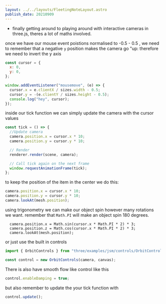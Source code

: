 ```yaml
---
layout: ../../layouts/FleetingNoteLayout.astro
publish_date: 20210909
---
```


- finally getting around to playing around with interactive cameras in three.js, theres a lot of maths involved.

once we have our mouse event poistions normalised to -0.5 - 0.5 , we need to remember that a negative `y` position makes the camera go "up: therefore we need to invert the y axis

```js
const cursor = {
  x: 0,
  y: 0,
};

window.addEventListener("mousemove", (e) => {
  cursor.x = e.clientX / sizes.width - 0.5;
  cursor.y = -(e.clientY / sizes.height - 0.5);
  console.log("hey", cursor);
});
```

inside our tick function we can simply update the camera with the cursor values

```js
const tick = () => {
  //Update camera
  camera.position.x = cursor.x * 10;
  camera.position.y = cursor.y * 10;

  // Render
  renderer.render(scene, camera);

  // Call tick again on the next frame
  window.requestAnimationFrame(tick);
};
```

to keep the position of the item in the center we do this:

```js
camera.position.x = cursor.x * 10;
camera.position.y = cursor.y * 10;
camera.lookAt(mesh.position);
```

using trigonometry we can make our object spin however many rotations we want. remember that `Math.PI` will make an object spin 180 degrees.

```
  camera.position.x = Math.sin(cursor.x * Math.PI * 2) * 3;
  camera.position.z = Math.cos(cursor.x * Math.PI * 2) * 3;
  camera.lookAt(mesh.position);
```

or just use the built in controls

```js
import { OrbitControls } from "three/examples/jsm/controls/OrbitControls";

const control = new OrbitControls(camera, canvas);
```

There is also have smooth flow like control like this

```js
control.enableDamping = true;
```

but also remember to update the your tick function with

```js
control.update();
```

